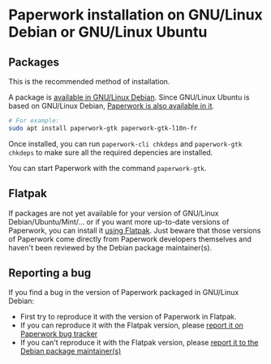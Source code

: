 # Paperwork installation on GNU/Linux Debian or GNU/Linux Ubuntu


## Packages

This is the recommended method of installation.

A package is [available in GNU/Linux Debian](https://packages.debian.org/search?keywords=paperwork-gtk&searchon=names&suite=all&section=all).
Since GNU/Linux Ubuntu is based on GNU/Linux Debian, [Paperwork is also available in it](https://packages.ubuntu.com/search?keywords=paperwork-gtk&searchon=names&suite=all&section=all).

```sh
# For example:
sudo apt install paperwork-gtk paperwork-gtk-l10n-fr
```

Once installed, you can run `paperwork-cli chkdeps`
and `paperwork-gtk chkdeps` to make sure all the required
depencies are installed.

You can start Paperwork with the command `paperwork-gtk`.


## Flatpak

If packages are not yet available for your version of
GNU/Linux Debian/Ubuntu/Mint/… or if you want
more up-to-date versions of Paperwork, you can install it
[using Flatpak](install.flatpak.markdown). Just beware that those versions of
Paperwork come directly from Paperwork developers themselves and haven't been
reviewed by the Debian package maintainer(s).


## Reporting a bug

If you find a bug in the version of Paperwork packaged in GNU/Linux Debian:

- First try to reproduce it with the version of Paperwork in Flatpak.
- If you can reproduce it with the Flatpak version, please
  [report it on Paperwork bug tracker](https://gitlab.gnome.org/World/OpenPaperwork/paperwork/-/issues)
- If you can't reproduce it with the Flatpak version, please
  [report it to the Debian package maintainer(s)](https://www.debian.org/Bugs/)
